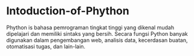# Intoduction-of-Phython
Phython is bahasa pemrograman tingkat tinggi yang dikenal mudah dipelajari dan memiliki sintaks yang bersih.  Secara fungsi Python banyak digunakan dalam pengembangan web, analisis data, kecerdasan buatan, otomatisasi tugas, dan lain-lain.
